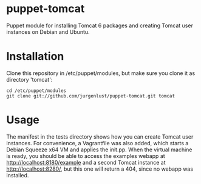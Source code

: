 puppet-tomcat
=============

Puppet module for installing Tomcat 6 packages and creating Tomcat user
instances on Debian and Ubuntu. 

# Installation #

Clone this repository in /etc/puppet/modules, but make sure you clone it as directory
'tomcat':

	cd /etc/puppet/modules
	git clone git://github.com/jurgenlust/puppet-tomcat.git tomcat


# Usage #

The manifest in the tests directory shows how you can create Tomcat user
instances. For convenience, a Vagrantfile was also added, which starts a
Debian Squeeze x64 VM and applies the init.pp. When the virtual machine is ready,
you should be able to access the examples webapp at
[http://localhost:8180/example](http://localhost:8180/example) and a
second Tomcat instance at [http://localhost:8280/](http://localhost:8280/),
but this one will return a 404, since no webapp was installed.

